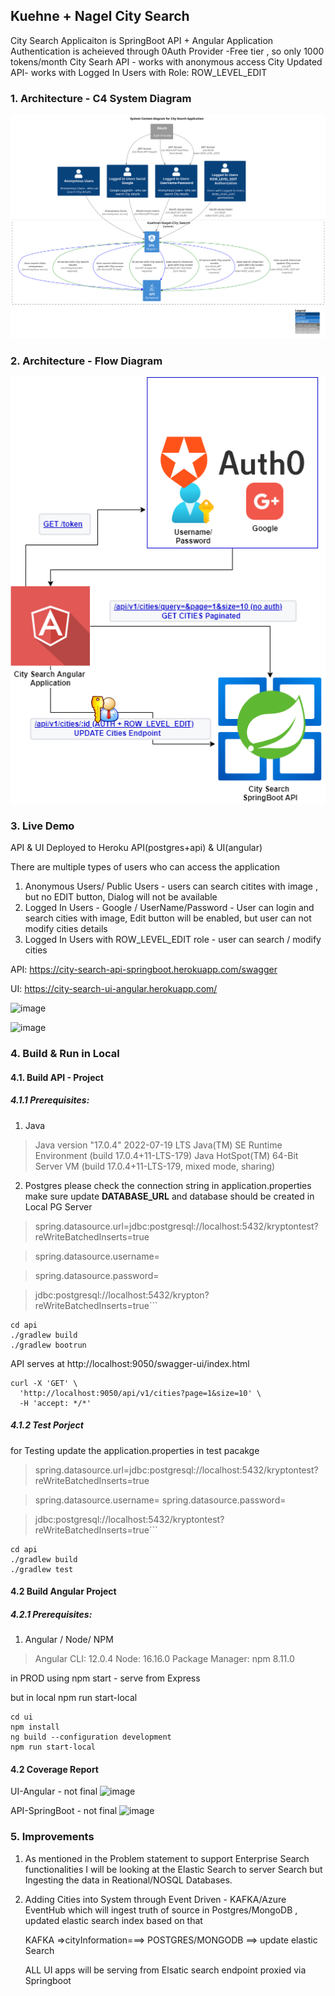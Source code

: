 ## Kuehne + Nagel City Search

City Search Applicaiton is SpringBoot API + Angular Application
Authentication is acheieved through 0Auth Provider -Free tier , so only 1000 tokens/month
City Searh API - works with anonymous access
City Updated API- works with Logged In Users with Role: ROW_LEVEL_EDIT


### 1. Architecture - C4 System Diagram
![](./architecture/c4-models/out/C4_System.svg)

### 2. Architecture - Flow Diagram
![](./architecture/City-Search-flow-diagram.drawio.png)

### 3. Live Demo
API & UI Deployed to Heroku API(postgres+api) & UI(angular)


There are multiple types of users who can access the application
1. Anonymous Users/ Public Users - users can search citites with image , but no EDIT button, Dialog will not be available
2. Logged  In Users - Google / UserName/Password - User can login and search cities with image, Edit button will be enabled, but user can not modify cities details
3. Logged In Users with ROW_LEVEL_EDIT role - user can search / modify cities

API: https://city-search-api-springboot.herokuapp.com/swagger

UI: https://city-search-ui-angular.herokuapp.com/

![image](https://user-images.githubusercontent.com/1292985/184527339-ea7a7ff9-14ca-4897-92f1-ea4add461e6d.png)

![image](https://user-images.githubusercontent.com/1292985/184527347-31b02275-c19b-462c-b902-733547cf42e0.png)



### 4. Build & Run in Local

#### 4.1. Build API - Project

##### 4.1.1 Prerequisites:
1. Java

>Java version "17.0.4" 2022-07-19 LTS
>Java(TM) SE Runtime Environment (build 17.0.4+11-LTS-179)
>Java HotSpot(TM) 64-Bit Server VM (build 17.0.4+11-LTS-179, mixed mode, sharing)


2. Postgres 
please check the connection string in application.properties
make sure update  **DATABASE_URL** and database should be created in Local PG Server

  >spring.datasource.url=jdbc:postgresql://localhost:5432/kryptontest?reWriteBatchedInserts=true
  
  >spring.datasource.username= <usrname>
  
  >spring.datasource.password=<Pasword>

>jdbc:postgresql://localhost:5432/krypton?reWriteBatchedInserts=true```



```
cd api
./gradlew build
./gradlew bootrun
```


API serves at http://localhost:9050/swagger-ui/index.html


```
curl -X 'GET' \
  'http://localhost:9050/api/v1/cities?page=1&size=10' \
  -H 'accept: */*'
```

##### 4.1.2 Test Porject

for Testing 
update the application.properties in test pacakge

  >spring.datasource.url=jdbc:postgresql://localhost:5432/kryptontest?reWriteBatchedInserts=true
  
  >spring.datasource.username= <usrname>
  >spring.datasource.password=<Pasword>


>jdbc:postgresql://localhost:5432/kryptontest?reWriteBatchedInserts=true```

```
cd api
./gradlew build
./gradlew test

```

#### 4.2 Build Angular Project

##### 4.2.1 Prerequisites:

1. Angular / Node/ NPM

>Angular CLI: 12.0.4
Node: 16.16.0
Package Manager: npm 8.11.0

in PROD using npm start  - serve from Express

but in local npm run start-local


```
cd ui
npm install
ng build --configuration development
npm run start-local

```

#### 4.2 Coverage Report
UI-Angular - not final
![image](https://user-images.githubusercontent.com/1292985/184620441-4fb8a207-83c4-4219-adfb-035600e623ca.png)


API-SpringBoot - not final
![image](https://user-images.githubusercontent.com/1292985/184620534-79ae1c5f-5009-40bd-8690-3d2bca01dd14.png)


### 5. Improvements

1. As  mentioned in the Problem statement to support Enterprise Search functionalities I will be looking at the Elastic Search to server Search but Ingesting the data in Reational/NOSQL Databases.

2. Adding Cities into System through Event Driven - KAFKA/Azure EventHub which will ingest truth of source in Postgres/MongoDB , updated elastic search index based on that

    KAFKA =>cityInformation===> POSTGRES/MONGODB ==> update elastic Search

    ALL UI apps will be serving from Elsatic search endpoint proxied via Springboot

